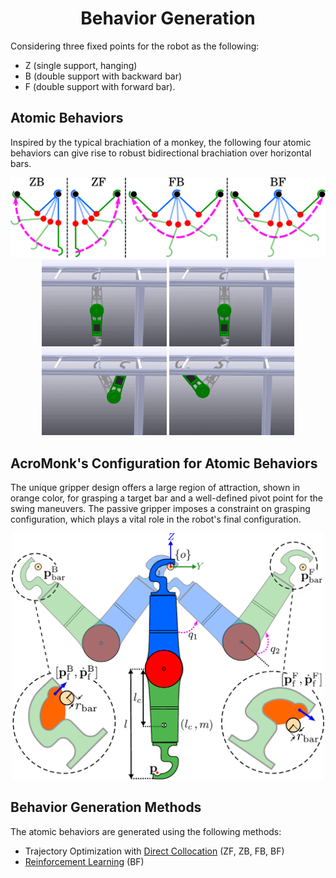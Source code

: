<div align="center">

# Behavior Generation
</div>
Considering three fixed points for the robot as the following:

- Z (single support, hanging)
- B (double support with backward bar)
- F (double support with forward bar).

## Atomic Behaviors
Inspired by the typical brachiation of a monkey, the following four atomic behaviors can give rise to robust bidirectional
brachiation over horizontal bars.

<div align="center">
<img width="800" src="../../../../hardware/images/atomic-behaviors.png" />
</div>

<div align="center">
<img width="200" src="../../../../hardware/images/zb.gif" >
<img width="200" src="../../../../hardware/images/zf.gif" >
<img width="200" src="../../../../hardware/images/fb.gif" >
<img width="200" src="../../../../hardware/images/bf.gif" >
</div>

## AcroMonk's Configuration for Atomic Behaviors
The unique gripper design offers a large region of attraction, shown in orange color, for grasping a target bar and a well-defined pivot point for the swing maneuvers. The passive gripper imposes a constraint on grasping configuration, which plays a vital role in the robot's final configuration. 
<div align="center">
<img width="500" src="../../../../hardware/images/2d-arm-acrm-coordinate_v2.png" />
</div>

## Behavior Generation Methods

The atomic behaviors are generated using the following methods:
- Trajectory Optimization with [Direct Collocation](trajectory_optimization/direct_collocation/README.md) (ZF, ZB, FB, BF)
- [Reinforcement Learning](reinforcement_learning/README.md) (BF)
